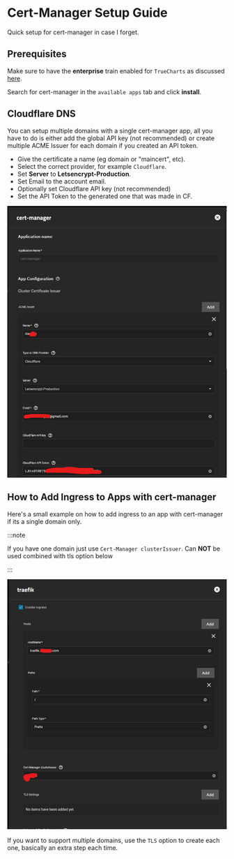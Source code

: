 # Cert-Manager Setup Guide

Quick setup for cert-manager in case I forget.

## Prerequisites

Make sure to have the **enterprise** train enabled for `TrueCharts` as discussed [here](https://truecharts.org/manual/SCALE/guides/scale-intro).

Search for cert-manager in the `available apps` tab and click **install**.

## Cloudflare DNS

You can setup multiple domains with a single cert-manager app, all you have to do is either add the global API key (not recommended) or create multiple ACME Issuer for each domain if you created an API token.

- Give the certificate a name (eg domain or "maincert", etc).
- Select the correct provider, for example `Cloudflare`.
- Set **Server** to **Letsencrypt-Production**.
- Set Email to the account email.
- Optionally set Cloudflare API key (not recommended)
- Set the API Token to the generated one that was made in CF.

![cert-manager1](img/cert-manager1.png)

## How to Add Ingress to Apps with cert-manager

Here's a small example on how to add ingress to an app with cert-manager if its a single domain only.

:::note

If you have one domain just use `Cert-Manager clusterIssuer`. Can **NOT** be used combined with tls option below

:::

![cert-manager2](img/cert-manager2.png)

If you want to support multiple domains, use the `TLS` option to create each one, basically an extra step each time.
